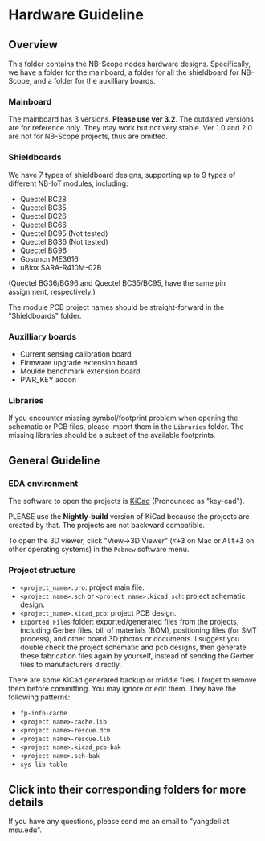 # Hardware Guideline

## Overview

This folder contains the NB-Scope nodes hardware designs. Specifically, we have a folder for the mainboard, a folder for all the shieldboard for NB-Scope, and a folder for the auxilliary boards.

### Mainboard

The mainboard has 3 versions. **Please use ver 3.2**. The outdated versions are for reference only. They may work but not very stable. Ver 1.0 and 2.0 are not for NB-Scope projects, thus are omitted.

### Shieldboards

We have 7 types of shieldboard designs, supporting up to 9 types of different NB-IoT modules, including:

- Quectel BC28
- Quectel BC35
- Quectel BC26
- Quectel BC66
- Quectel BC95 (Not tested)
- Quectel BG36 (Not tested)
- Quectel BG96
- Gosuncn ME3616
- uBlox SARA-R410M-02B

(Quectel BG36/BG96 and Quectel BC35/BC95, have the same pin assignment, respectively.)

The module PCB project names should be straight-forward in the "Shieldboards" folder.

### Auxilliary boards

- Current sensing calibration board
- Firmware upgrade extension board
- Moulde benchmark extension board
- PWR_KEY addon

### Libraries

If you encounter missing symbol/footprint problem when opening the schematic or PCB files, please import them in the `Libraries` folder. The missing libraries should be a subset of the available footprints.

## General Guideline

### EDA environment

The software to open the projects is [KiCad](https://kicad-pcb.org/) (Pronounced as "key-cad").

PLEASE use the **Nightly-build** version of KiCad because the projects are created by that. The projects are not backward compatible.

To open the 3D viewer, click "View->3D Viewer" (<kbd>⌥+3</kbd> on Mac or <kbd>Alt+3</kbd> on other operating systems) in the `Pcbnew` software menu.

### Project structure

- `<project_name>.pro`: project main file.
- `<project_name>.sch` or `<project_name>.kicad_sch`: project schematic design.
- `<project_name>.kicad_pcb`: project PCB design.
- `Exported Files` folder: exported/generated files from the projects, including Gerber files, bill of materials (BOM), positioning files (for SMT process), and other board 3D photos or documents. I suggest you double check the project schematic and pcb designs, then generate these fabrication files again by yourself, instead of sending the Gerber files to manufacturers directly.

There are some KiCad generated backup or middle files. I forget to remove them before committing. You may ignore or edit them. They have the following patterns:

- `fp-info-cache`
- `<project name>-cache.lib`
- `<project name>-rescue.dcm`
- `<project name>-rescue.lib`
- `<project name>.kicad_pcb-bak`
- `<project name>.sch-bak`
- `sys-lib-table`

## Click into their corresponding folders for more details

If you have any questions, please send me an email to "yangdeli at msu.edu".
